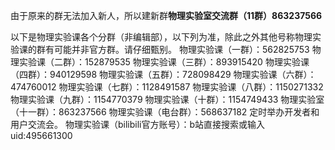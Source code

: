 由于原来的群无法加入新人，所以建新群**物理实验室交流群（11群）863237566**

以下是物理实验课各个分群（非编辑部），以下列为准，除此之外其他号称物理实验课的群有可能并非官方群。请仔细甄别。
物理实验课（一群）：562825753
物理实验课（二群）：152879535 
物理实验课（三群）：893915420
物理实验课（四群）：940129598
物理实验课（五群）：728098429
物理实验课（六群）：474760012
物理实验课（七群）：1128491587
物理实验课（八群）：1150271332
物理实验课（九群）：1154770379
物理实验课（十群）：1154749433
物理实验室（十一群）：863237566
物理实验课（电台群）：568637182 定时举办开发者和用户交流会。
物理实验课（bilibili官方账号）：b站直接搜索或输入uid:495661300
